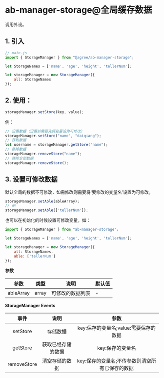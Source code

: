 # ab-manager-storage@全局缓存数据

调用外设。

## 1. 引入

```js
// main.js
import { StorageManager } from "@agree/ab-manager-storage";

let StorageNames = ['name', 'age', 'height', 'tellerNum'];

let storageManager = new StorageManager({
    all: StorageNames
});
```

## 2. 使用：

```js
storageManager.setStore(key, value);
```

例：

```js
// 设置数据（设置前需要先将变量设为可修改）
storageManager.setStore("name", "daiqiang");
// 获取数据
let username = storageManager.getStore("name");
// 移除数据
storageManager.removeStore("name");
// 移除全部数据
storageManager.removeStore();
```

## 3. 设置可修改数据

默认全局的数据不可修改，如需修改则需要将'要修改的变量名'设置为可修改。

```js
storageManager.setAble(ableArray);
// 例
storageManager.setAble(['tellerNum']);
```

也可以在初始化的时候设置可修改变量，如：

```js
import { StorageManager } from "ab-manager-storage";

let StorageNames = ['name', 'age', 'height', 'tellerNum'];

let storageManager = new StorageManager({
    all: StorageNames,
    able: ['tellerNum']
});
```

**参数**

| 参数     | 类型 | 说明 | 默认值 |
| -------- | --- | --- | --- |
| ableArray | array | 可修改的数据列表 | - |

**StorageManager Events**

| 事件        | 说明               | 参数                                            |
| :-----------: | :------------------: | :-------------: |
| setStore    | 存储数据           | key:保存的变量名;value:需要保存的数据           |
| getStore    | 获取已经存储的数据 | key:保存的变量名                                |
| removeStore | 清空存储的数据     | key:保存的变量名;不传参数则清空所有已保存的数据 |
